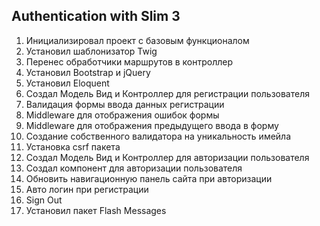 ## Authentication with Slim 3

1.  Инициализировал проект с базовым функционалом
2.  Установил шаблонизатор Twig
3.  Перенес обработчики маршрутов в контроллер
4.  Установил Bootstrap и jQuery
5.  Установил Eloquent
6.  Создал Модель Вид и Контроллер для регистрации пользователя
7.  Валидация формы ввода данных регистрации
8.  Middleware для отображения ошибок формы
9.  Middleware для отображения предыдущего ввода в форму
10. Создание собственного валидатора на уникальность имейла
11. Установка csrf пакета
12. Создал Модель Вид и Контроллер для авторизации пользователя
13. Создал компонент для авторизации пользователя
14. Обновить навигационную панель сайта при авторизации
15. Авто логин при регистрации
16. Sign Out
17. Установил пакет Flash Messages